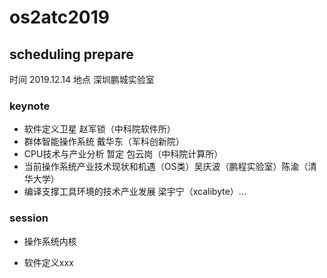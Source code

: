 # os2atc2019

## scheduling prepare
时间 2019.12.14
地点 深圳鹏城实验室
 
### keynote
 - 软件定义卫星 赵军锁（中科院软件所） 
 - 群体智能操作系统 戴华东（军科创新院）
 - CPU技术与产业分析 暂定 包云岗（中科院计算所）
 - 当前操作系统产业技术现状和机遇（OS类）吴庆波（鹏程实验室）陈渝（清华大学） 
 - 编译支撑工具环境的技术产业发展 梁宇宁（xcalibyte）...

### session
 - 操作系统内核
 
 - 软件定义xxx

